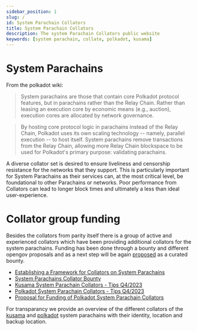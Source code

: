 ```yaml
---
sidebar_position: 1
slug: /
id: System Parachain Collators
title: System Parachain Collators
description: The system Parachain Collators public website 
keywords: [system parachain, collate, polkadot, kusama]
---
```


# System Parachains

From the polkadot wiki: 

> System parachains are those that contain core Polkadot protocol features, but in parachains rather than the Relay Chain. Rather than leasing an execution core by economic means (e.g., auction), execution cores are allocated by network governance.

> By hosting core protocol logic in parachains instead of the Relay Chain, Polkadot uses its own scaling technology -- namely, parallel execution -- to host itself. System parachains remove transactions from the Relay Chain, allowing more Relay Chain blockspace to be used for Polkadot's primary purpose: validating parachains.

A diverse collator set is desired to ensure liveliness and censorship resistance for the networks that they support. This is particularly important for System Parachains as their services can, at the most critical level, be foundational to other Parachains or networks. Poor performance from Collators can lead to longer block times and ultimately a less than ideal user-experience.

# Collator group funding

Besides the collators from parity itself there is a group of active and experienced collators which have been providing additional collators for the system parachains. Funding has been done through a bounty and different opengov proposals and as a next step will be again [proposed](https://docs.google.com/document/d/14pRUj8WZPO75DuwDl4HoZU97v_Rmfx0bZ2KFqFW-qkE) as a curated bounty.  

* [Establishing a Framework for Collators on System Parachains](https://docs.google.com/document/d/1H2T1Nx90HkSAYF_CaOPLG-o3LS7h_QAa2WLDdcSJMs0)
* [System Parachains Collator Bounty](https://kusama.polkassembly.io/bounty/20)
* [Kusama System Parachain Collators - Tips Q4/2023](https://kusama.polkassembly.io/referenda/309)
* [Polkadot System Parachain Collators - Tips Q4/2023](https://polkadot.polkassembly.io/referenda/288)
* [Proposal for Funding of Polkadot System Parachain Collators](https://polkadot.polkassembly.io/post/1994)

For transparancy we provide an overview of the different collators of the [kusama](category/kusama-collators) and [polkadot](category/polkadot-collators) system parachains with their identity, location and backup location. 
